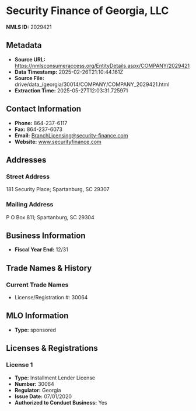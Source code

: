 # Security Finance of Georgia, LLC

**NMLS ID:** 2029421

## Metadata
- **Source URL:** https://nmlsconsumeraccess.org/EntityDetails.aspx/COMPANY/2029421
- **Data Timestamp:** 2025-02-26T21:10:44.161Z
- **Source File:** drive/data_/georgia/30014/COMPANY/COMPANY_2029421.html
- **Extraction Time:** 2025-05-27T12:03:31.725971

## Contact Information
- **Phone:** 864-237-6117
- **Fax:** 864-237-6073
- **Email:** BranchLicensing@security-finance.com
- **Website:** www.securityfinance.com

## Addresses
### Street Address
181 Security Place; Spartanburg, SC 29307

### Mailing Address
P O Box 811; Spartanburg, SC 29304

## Business Information
- **Fiscal Year End:** 12/31

## Trade Names & History
### Current Trade Names
- License/Registration #: 30064

## MLO Information
- **Type:** sponsored

## Licenses & Registrations

### License 1
- **Type:** Installment Lender License
- **Number:** 30064
- **Regulator:** Georgia
- **Issue Date:** 07/01/2020
- **Authorized to Conduct Business:** Yes
